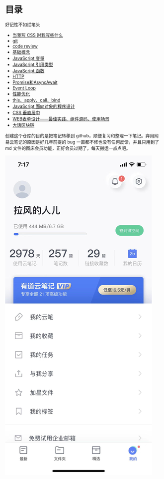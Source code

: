# 目录

好记性不如烂笔头

- [当我写 CSS 时我写些什么](./notebook/%E5%BD%93%E6%88%91%E5%86%99%20CSS%20%E6%97%B6%E6%88%91%E5%86%99%E4%BA%9B%E4%BB%80%E4%B9%88/index.md)
- [git](./notebook/git/index.md)
- [code review](./notebook/code_review/index.md)
- [基础概念](./notebook/%E5%9F%BA%E7%A1%80%E6%A6%82%E5%BF%B5/index.md)
- [JavaScript 变量](./notebook/JavaScript%20%E5%8F%98%E9%87%8F/index.md)
- [JavaScript 引用类型](./notebook/JavaScript%20%E5%BC%95%E7%94%A8%E7%B1%BB%E5%9E%8B/index.md)
- [JavaScript 函数](./notebook/JavaScript%20%E5%87%BD%E6%95%B0/index.md)
- [HTTP](./notebook/HTTP/index.md)
- [Promise和AsyncAwait](./notebook/Promise%E5%92%8CAsyncAwait/index.md)
- [Event Loop](./notebook/EventLoop/index.md)
- [性能优化](./notebook/%E6%80%A7%E8%83%BD%E4%BC%98%E5%8C%96/index.md)
- [this、apply、call、bind](./notebook/this-apply-call-bind/index.md)
- [JavaScript 面向对象的程序设计](./notebook/JavaScript%20%E9%9D%A2%E5%90%91%E5%AF%B9%E8%B1%A1%E7%9A%84%E7%A8%8B%E5%BA%8F%E8%AE%BE%E8%AE%A1/index.md)
- [CSS 垂直居中](./notebook/CSS%20%E5%9E%82%E7%9B%B4%E5%B1%85%E4%B8%AD/index.md)
- [WEB表单设计——最佳实践、组件源码、使用场景](./notebook/WEB%E8%A1%A8%E5%8D%95%E8%AE%BE%E8%AE%A1%E2%80%94%E2%80%94%E6%9C%80%E4%BD%B3%E5%AE%9E%E8%B7%B5%E3%80%81%E7%BB%84%E4%BB%B6%E6%BA%90%E7%A0%81%E3%80%81%E4%BD%BF%E7%94%A8%E5%9C%BA%E6%99%AF/index.md)
- [大话区块链](./notebook/%E5%A4%A7%E8%AF%9D%E5%8C%BA%E5%9D%97%E9%93%BE/index.md)

创建这个仓库的目的是把笔记转移到 github，顺便复习和整理一下笔记。弃用网易云笔记的原因是好几年前提的 bug 一直都不修也没有任何反馈，并且只用到了 md 文件的图床会员功能，正好会员过期了，每天搬运一点点吧。

![网易有道云笔记统计图](images/%E7%BD%91%E6%98%93%E6%9C%89%E9%81%93%E4%BA%91%E7%AC%94%E8%AE%B0%E7%BB%9F%E8%AE%A1%E5%9B%BE.jpg)